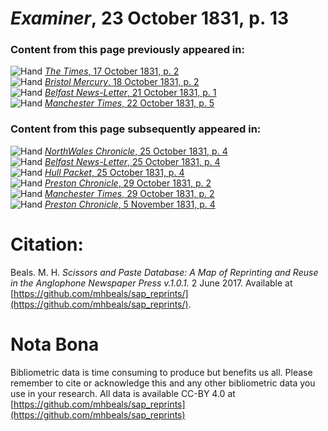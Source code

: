 # *Examiner*, 23 October 1831, p. 13  
  
### Content from this page previously appeared in:  
![Hand](http://scissorsandpaste.net/wp-content/uploads/2017/06/smallhandpointer.png) [*The Times*, 17 October 1831, p. 2](https://mhbeals.github.io/sap_html/The-Times/The-Times-17-October-1831-p-2)  
![Hand](http://scissorsandpaste.net/wp-content/uploads/2017/06/smallhandpointer.png) [*Bristol Mercury*, 18 October 1831, p. 2](https://mhbeals.github.io/sap_html/Bristol-Mercury/Bristol-Mercury-18-October-1831-p-2)  
![Hand](http://scissorsandpaste.net/wp-content/uploads/2017/06/smallhandpointer.png) [*Belfast News-Letter*, 21 October 1831, p. 1](https://mhbeals.github.io/sap_html/Belfast-News-Letter/Belfast-News-Letter-21-October-1831-p-1)  
![Hand](http://scissorsandpaste.net/wp-content/uploads/2017/06/smallhandpointer.png) [*Manchester Times*, 22 October 1831, p. 5](https://mhbeals.github.io/sap_html/Manchester-Times/Manchester-Times-22-October-1831-p-5)  
  
### Content from this page subsequently appeared in:  
![Hand](http://scissorsandpaste.net/wp-content/uploads/2017/06/smallhandpointer.png) [*NorthWales Chronicle*, 25 October 1831, p. 4](https://mhbeals.github.io/sap_html/NorthWales-Chronicle/NorthWales-Chronicle-25-October-1831-p-4)  
![Hand](http://scissorsandpaste.net/wp-content/uploads/2017/06/smallhandpointer.png) [*Belfast News-Letter*, 25 October 1831, p. 4](https://mhbeals.github.io/sap_html/Belfast-News-Letter/Belfast-News-Letter-25-October-1831-p-4)  
![Hand](http://scissorsandpaste.net/wp-content/uploads/2017/06/smallhandpointer.png) [*Hull Packet*, 25 October 1831, p. 4](https://mhbeals.github.io/sap_html/Hull-Packet/Hull-Packet-25-October-1831-p-4)  
![Hand](http://scissorsandpaste.net/wp-content/uploads/2017/06/smallhandpointer.png) [*Preston Chronicle*, 29 October 1831, p. 2](https://mhbeals.github.io/sap_html/Preston-Chronicle/Preston-Chronicle-29-October-1831-p-2)  
![Hand](http://scissorsandpaste.net/wp-content/uploads/2017/06/smallhandpointer.png) [*Manchester Times*, 29 October 1831, p. 2](https://mhbeals.github.io/sap_html/Manchester-Times/Manchester-Times-29-October-1831-p-2)  
![Hand](http://scissorsandpaste.net/wp-content/uploads/2017/06/smallhandpointer.png) [*Preston Chronicle*, 5 November 1831, p. 4](https://mhbeals.github.io/sap_html/Preston-Chronicle/Preston-Chronicle-5-November-1831-p-4)  


# Citation: 

Beals. M. H. *Scissors and Paste Database: A Map of Reprinting and Reuse in the Anglophone Newspaper Press v.1.0.1.* 2 June 2017. Available at [https://github.com/mhbeals/sap_reprints/](https://github.com/mhbeals/sap_reprints/). 

# Nota Bona

Bibliometric data is time consuming to produce but benefits us all. Please remember to cite or acknowledge this and any other bibliometric data you use in your research. All data is available CC-BY 4.0 at [https://github.com/mhbeals/sap_reprints](https://github.com/mhbeals/sap_reprints)